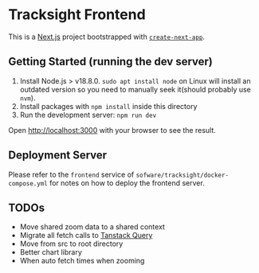 # Tracksight Frontend

This is a [Next.js](https://nextjs.org/) project bootstrapped with [`create-next-app`](https://github.com/vercel/next.js/tree/canary/packages/create-next-app).

## Getting Started (running the dev server)

1. Install Node.js > v18.8.0. `sudo apt install node` on Linux will install an outdated version so you need to manually seek it(should probably use `nvm`).
2. Install packages with `npm install` inside this directory
3. Run the development server: `npm run dev`

Open [http://localhost:3000](http://localhost:3000) with your browser to see the result.

## Deployment Server

Please refer to the `frontend` service of `sofware/tracksight/docker-compose.yml` for notes on how to deploy the frontend server.

## TODOs

- Move shared zoom data to a shared context
- Migrate all fetch calls to [Tanstack Query](https://tanstack.com/query/latest)
- Move from src to root directory
- Better chart library
- When auto fetch times when zooming
